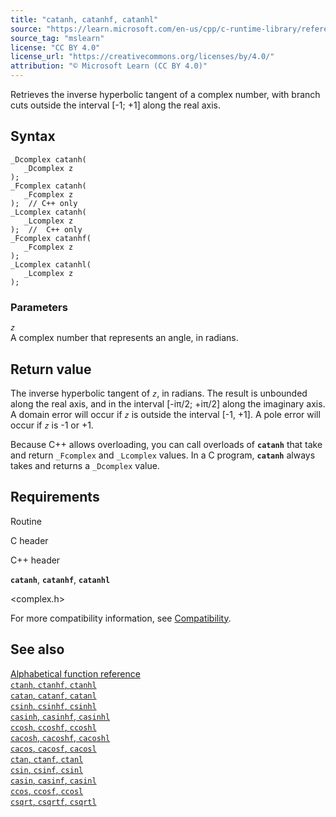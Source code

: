 ```yaml
---
title: "catanh, catanhf, catanhl"
source: "https://learn.microsoft.com/en-us/cpp/c-runtime-library/reference/catanh-catanhf-catanhl?view=msvc-170"
source_tag: "mslearn"
license: "CC BY 4.0"
license_url: "https://creativecommons.org/licenses/by/4.0/"
attribution: "© Microsoft Learn (CC BY 4.0)"
---
```

Retrieves the inverse hyperbolic tangent of a complex number, with branch cuts outside the interval \[-1; +1\] along the real axis.

## Syntax

```
_Dcomplex catanh(
   _Dcomplex z
);
_Fcomplex catanh(
   _Fcomplex z
);  // C++ only
_Lcomplex catanh(
   _Lcomplex z
);  //  C++ only
_Fcomplex catanhf(
   _Fcomplex z
);
_Lcomplex catanhl(
   _Lcomplex z
);
```

### Parameters

_`z`_  
A complex number that represents an angle, in radians.

## Return value

The inverse hyperbolic tangent of _`z`_, in radians. The result is unbounded along the real axis, and in the interval \[-iπ/2; +iπ/2\] along the imaginary axis. A domain error will occur if _`z`_ is outside the interval \[-1, +1\]. A pole error will occur if _`z`_ is -1 or +1.

Because C++ allows overloading, you can call overloads of **`catanh`** that take and return `_Fcomplex` and `_Lcomplex` values. In a C program, **`catanh`** always takes and returns a `_Dcomplex` value.

## Requirements

Routine

C header

C++ header

**`catanh`**, **`catanhf`**, **`catanhl`**

<complex.h>

<ccomplex>

For more compatibility information, see [Compatibility](https://learn.microsoft.com/en-us/cpp/c-runtime-library/compatibility?view=msvc-170).

## See also

[Alphabetical function reference](https://learn.microsoft.com/en-us/cpp/c-runtime-library/reference/crt-alphabetical-function-reference?view=msvc-170)  
[`ctanh`, `ctanhf`, `ctanhl`](https://learn.microsoft.com/en-us/cpp/c-runtime-library/reference/ctanh-ctanhf-ctanhl?view=msvc-170)  
[`catan`, `catanf`, `catanl`](https://learn.microsoft.com/en-us/cpp/c-runtime-library/reference/catan-catanf-catanl?view=msvc-170)  
[`csinh`, `csinhf`, `csinhl`](https://learn.microsoft.com/en-us/cpp/c-runtime-library/reference/csinh-csinhf-csinhl?view=msvc-170)  
[`casinh`, `casinhf`, `casinhl`](https://learn.microsoft.com/en-us/cpp/c-runtime-library/reference/casinh-casinhf-casinhl?view=msvc-170)  
[`ccosh`, `ccoshf`, `ccoshl`](https://learn.microsoft.com/en-us/cpp/c-runtime-library/reference/ccosh-ccoshf-ccoshl?view=msvc-170)  
[`cacosh`, `cacoshf`, `cacoshl`](https://learn.microsoft.com/en-us/cpp/c-runtime-library/reference/cacosh-cacoshf-cacoshl?view=msvc-170)  
[`cacos`, `cacosf`, `cacosl`](https://learn.microsoft.com/en-us/cpp/c-runtime-library/reference/cacos-cacosf-cacosl?view=msvc-170)  
[`ctan`, `ctanf`, `ctanl`](https://learn.microsoft.com/en-us/cpp/c-runtime-library/reference/ctan-ctanf-ctanl?view=msvc-170)  
[`csin`, `csinf`, `csinl`](https://learn.microsoft.com/en-us/cpp/c-runtime-library/reference/csin-csinf-csinl?view=msvc-170)  
[`casin`, `casinf`, `casinl`](https://learn.microsoft.com/en-us/cpp/c-runtime-library/reference/casin-casinf-casinl?view=msvc-170)  
[`ccos`, `ccosf`, `ccosl`](https://learn.microsoft.com/en-us/cpp/c-runtime-library/reference/ccos-ccosf-ccosl?view=msvc-170)  
[`csqrt`, `csqrtf`, `csqrtl`](https://learn.microsoft.com/en-us/cpp/c-runtime-library/reference/csqrt-csqrtf-csqrtl?view=msvc-170)